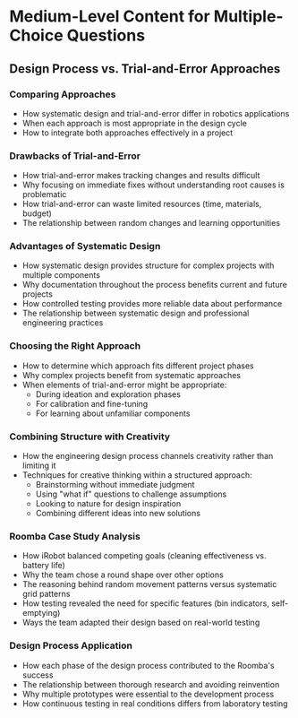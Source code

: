 # Medium-Level Content for Multiple-Choice Questions

## Design Process vs. Trial-and-Error Approaches

### Comparing Approaches
- How systematic design and trial-and-error differ in robotics applications
- When each approach is most appropriate in the design cycle
- How to integrate both approaches effectively in a project

### Drawbacks of Trial-and-Error
- How trial-and-error makes tracking changes and results difficult
- Why focusing on immediate fixes without understanding root causes is problematic
- How trial-and-error can waste limited resources (time, materials, budget)
- The relationship between random changes and learning opportunities

### Advantages of Systematic Design
- How systematic design provides structure for complex projects with multiple components
- Why documentation throughout the process benefits current and future projects
- How controlled testing provides more reliable data about performance
- The relationship between systematic design and professional engineering practices

### Choosing the Right Approach
- How to determine which approach fits different project phases
- Why complex projects benefit from systematic approaches
- When elements of trial-and-error might be appropriate:
  - During ideation and exploration phases
  - For calibration and fine-tuning
  - For learning about unfamiliar components

### Combining Structure with Creativity
- How the engineering design process channels creativity rather than limiting it
- Techniques for creative thinking within a structured approach:
  - Brainstorming without immediate judgment
  - Using "what if" questions to challenge assumptions
  - Looking to nature for design inspiration
  - Combining different ideas into new solutions

### Roomba Case Study Analysis
- How iRobot balanced competing goals (cleaning effectiveness vs. battery life)
- Why the team chose a round shape over other options
- The reasoning behind random movement patterns versus systematic grid patterns
- How testing revealed the need for specific features (bin indicators, self-emptying)
- Ways the team adapted their design based on real-world testing

### Design Process Application
- How each phase of the design process contributed to the Roomba's success
- The relationship between thorough research and avoiding reinvention
- Why multiple prototypes were essential to the development process
- How continuous testing in real conditions differs from laboratory testing